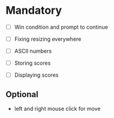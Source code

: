 # Mandatory

- [ ] Win condition and prompt to continue
- [ ] Fixing resizing everywhere
- [ ] ASCII numbers
- [ ] Storing scores
- [ ] Displaying scores


## Optional

- left and right mouse click for move
